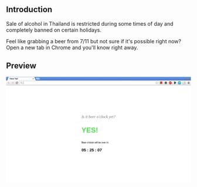 ## Introduction
Sale of alcohol in Thailand is restricted during some times of day and
completely banned on certain holidays.

Feel like grabbing a beer from 7/11 but not sure if it's possible right now?
Open a new tab in Chrome and you'll know right away.

## Preview

![](screenshot.png)
